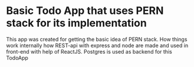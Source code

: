 # Basic Todo App that uses PERN stack for its implementation

This app was created for getting the basic idea of PERN stack.
How things work internally how REST-api with express and node are made and used in front-end with help of ReactJS.
Postgres is used as backend for this TodoApp

